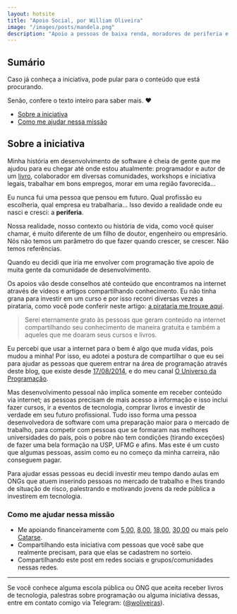 ```yaml
---
layout: hotsite
title: "Apoio Social, por William Oliveira"
image: "/images/posts/mandela.png"
description: "Apoio a pessoas de baixa renda, moradores de periferia e jovens em situação de risco que desejam entrar na área de programação"
---
```


## Sumário

Caso já conheça a iniciativa, pode pular para o conteúdo que está procurando.

Senão, confere o texto inteiro para saber mais. :heart:

- [Sobre a iniciativa](#sobre-a-iniciativa)
- [Como me ajudar nessa missão](#como-me-ajudar-nessa-missão)

## Sobre a iniciativa
    
Minha história em desenvolvimento de software é cheia de gente que me ajudou para eu chegar até onde estou atualmente: programador e autor de um [livro](https://www.casadocodigo.com.br/products/livro-universo-programacao), colaborador em diversas comunidades, workshops e iniciativa legais, trabalhar em bons empregos, morar em uma região favorecida...

Eu nunca fui uma pessoa que pensou em futuro. Qual profissão eu escolheria, qual empresa eu trabalharia... Isso devido a realidade onde eu nasci e cresci: a **periferia**.

Nossa realidade, nosso contexto ou história de vida, como você quiser chamar, é muito diferente de um filho de doutor, engenheiro ou empresário. Nós não temos um parâmetro do que fazer quando crescer, se crescer. Não temos referências.

Quando eu decidi que iria me envolver com programação tive apoio de muita gente da comunidade de desenvolvimento.

Os apoios vão desde conselhos até conteúdo que encontramos na internet através de vídeos e artigos compartilhando conhecimento. Eu não tinha grana para investir em um curso e por isso recorri diversas vezes a pirataria, como você pode conferir neste artigo: [a pirataria me trouxe aqui](/posts/A-pirataria-me-trouxe-ate-aqui/).

> Serei eternamente grato às pessoas que geram conteúdo na internet compartilhando seu conhecimento de maneira gratuita e também a aqueles que me doaram seus cursos e livros.

Eu percebi que usar a internet para o bem é algo que muda vidas, pois mudou a minha! Por isso, eu adotei a postura de compartilhar o que eu sei para ajudar as pessoas que querem entrar na área de programação através deste blog, que existe desde [17/08/2014](/posts/vagrant-introducao-instalacao/), e do meu canal [O Universo da Programação](https://www.youtube.com/channel/UCWrqsnPLl6aRX0ECUmPaZEw).

Mas desenvolvimento pessoal não implica somente em receber conteúdo via internet; as pessoas precisam de mais acesso a informação e isso inclui fazer cursos, ir a eventos de tecnologia, comprar livros e investir de verdade em seu futuro profissional. Tudo isso forma uma pessoa desenvolvedora de software com uma preparação maior para o mercado de trabalho, para competir com pessoas que se formaram nas melhores universidades do país, pois o pobre não tem condições (tirando exceções) de fazer uma bela formação na USP, UFMG e afins. Mas este é um custo que algumas pessoas, assim como eu no começo da minha carreira, não conseguem pagar.

Para ajudar essas pessoas eu decidi investir meu tempo dando aulas em ONGs que atuem inserindo pessoas no mercado de trabalho e lhes tirando de situação de risco, palestrando e motivando jovens da rede pública a investirem em tecnologia.

### Como me ajudar nessa missão

- Me apoiando financeiramente com [5,00](https://www.catarse.me/pt/projects/88856/subscriptions/start?reward_id=164989), [8,00](https://www.catarse.me/pt/projects/88856/subscriptions/start?reward_id=164986), [18,00](https://www.catarse.me/pt/projects/88856/subscriptions/start?reward_id=164991), [30,00](https://www.catarse.me/pt/projects/88856/subscriptions/start?reward_id=164988) ou mais pelo [Catarse](https://www.catarse.me/william-oliveira).
- Compartilhando esta iniciativa com pessoas que você sabe que realmente precisam, para que elas se cadastrem no sorteio.
- Compartilhando este post em redes sociais e grupos/comunidades nessas redes.

----

Se você conhece alguma escola pública ou ONG que aceita receber livros de tecnologia, palestras sobre programação ou alguma iniciativa dessas, entre em contato comigo via Telegram: (<a href="https://telegram.me/woliveiras" title="Meu usuário do Telegram">@woliveiras</a>).
